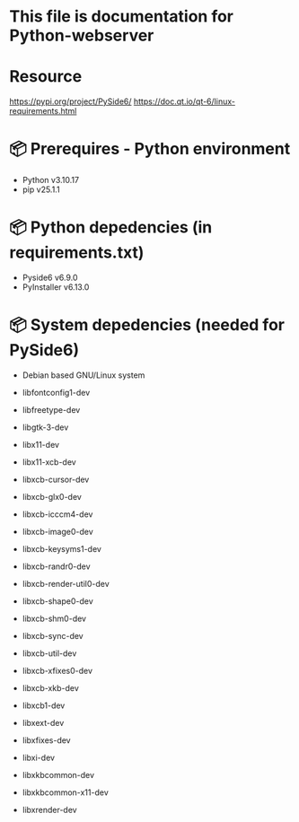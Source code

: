 # This file is documentation for Python-webserver

# Resource 
https://pypi.org/project/PySide6/
https://doc.qt.io/qt-6/linux-requirements.html

# 📦 Prerequires - Python environment

* Python v3.10.17
* pip v25.1.1

# 📦 Python depedencies (in requirements.txt)

* Pyside6 v6.9.0
* PyInstaller v6.13.0

# 📦 System depedencies (needed for PySide6)

* Debian based GNU/Linux system

* libfontconfig1-dev 
* libfreetype-dev 
* libgtk-3-dev 
* libx11-dev 
* libx11-xcb-dev 
* libxcb-cursor-dev 
* libxcb-glx0-dev 
* libxcb-icccm4-dev 
* libxcb-image0-dev 
* libxcb-keysyms1-dev 
* libxcb-randr0-dev 
* libxcb-render-util0-dev 
* libxcb-shape0-dev 
* libxcb-shm0-dev 
* libxcb-sync-dev 
* libxcb-util-dev 
* libxcb-xfixes0-dev 
* libxcb-xkb-dev 
* libxcb1-dev 
* libxext-dev 
* libxfixes-dev 
* libxi-dev 
* libxkbcommon-dev 
* libxkbcommon-x11-dev 
* libxrender-dev